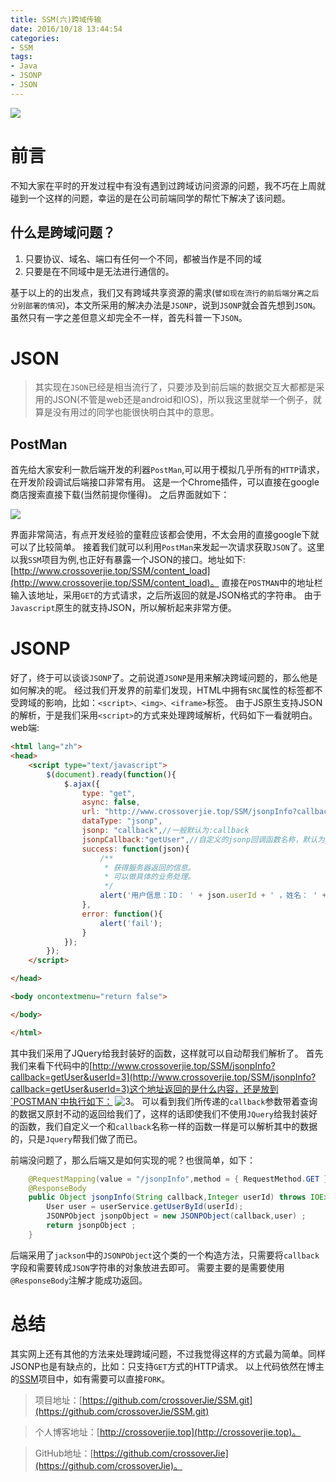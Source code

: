 ```yaml
---
title: SSM(六)跨域传输
date: 2016/10/18 13:44:54       
categories: 
- SSM
tags: 
- Java
- JSONP
- JSON
---
```

![](https://i.loli.net/2019/05/08/5cd1ba153e527.jpg)

# 前言
不知大家在平时的开发过程中有没有遇到过跨域访问资源的问题，我不巧在上周就碰到一个这样的问题，幸运的是在公司前端同学的帮忙下解决了该问题。

## 什么是跨域问题？
1. 只要协议、域名、端口有任何一个不同，都被当作是不同的域
2. 只要是在不同域中是无法进行通信的。

<!--more-->

基于以上的的出发点，我们又有跨域共享资源的需求(`譬如现在流行的前后端分离之后分别部署的情况`)，本文所采用的解决办法是`JSONP`，说到`JSONP`就会首先想到`JSON`。虽然只有一字之差但意义却完全不一样，首先科普一下`JSON`。


# JSON
> 其实现在`JSON`已经是相当流行了，只要涉及到前后端的数据交互大都都是采用的JSON(不管是web还是android和IOS)，所以我这里就举一个例子，就算是没有用过的同学也能很快明白其中的意思。

## PostMan
首先给大家安利一款后端开发的利器`PostMan`,可以用于模拟几乎所有的`HTTP`请求，在开发阶段调试后端接口非常有用。
这是一个Chrome插件，可以直接在google商店搜索直接下载(当然前提你懂得)。
之后界面就如下：

![](https://i.loli.net/2019/05/08/5cd1ba18947ba.jpg)

界面非常简洁，有点开发经验的童鞋应该都会使用，不太会用的直接google下就可以了比较简单。
接着我们就可以利用`PostMan`来发起一次请求获取`JSON`了。这里以我`SSM`项目为例,也正好有暴露一个JSON的接口。地址如下:
[http://www.crossoverjie.top/SSM/content_load](http://www.crossoverjie.top/SSM/content_load)。
直接在`POSTMAN`中的地址栏输入该地址，采用`GET`的方式请求，之后所返回的就是JSON格式的字符串。
由于`Javascript`原生的就支持JSON，所以解析起来非常方便。

# JSONP
好了，终于可以谈谈`JSONP`了。之前说道`JSONP`是用来解决跨域问题的，那么他是如何解决的呢。
经过我们开发界的前辈们发现，HTML中拥有`SRC`属性的标签都不受跨域的影响，比如：`<script>、<img>、<iframe>`标签。
由于JS原生支持JSON的解析，于是我们采用`<script>`的方式来处理跨域解析，代码如下一看就明白。
web端:
```html
<html lang="zh">
<head>
    <script type="text/javascript">
        $(document).ready(function(){
            $.ajax({
                type: "get",
                async: false,
                url: "http://www.crossoverjie.top/SSM/jsonpInfo?callback=getUser&userId=3",
                dataType: "jsonp",
                jsonp: "callback",//一般默认为:callback
                jsonpCallback:"getUser",//自定义的jsonp回调函数名称，默认为jQuery自动生成的随机函数名，也可以写"?"，jQuery会自动为你处理数据
                success: function(json){
                    /**
                     * 获得服务器返回的信息。
                     * 可以做具体的业务处理。
                     */
                    alert('用户信息：ID： ' + json.userId + ' ，姓名： ' + json.username + '。');
                },
                error: function(){
                    alert('fail');
                }
            });
        });
    </script>

</head>

<body oncontextmenu="return false">

</body>

</html>
```
其中我们采用了JQuery给我封装好的函数，这样就可以自动帮我们解析了。
首先我们来看下代码中的[http://www.crossoverjie.top/SSM/jsonpInfo?callback=getUser&userId=3](http://www.crossoverjie.top/SSM/jsonpInfo?callback=getUser&userId=3)这个地址返回的是什么内容，还是放到`POSTMAN`中执行如下：
![3](http://img.blog.csdn.net/20161018005211291)。
可以看到我们所传递的`callback`参数带着查询的数据又原封不动的返回给我们了，这样的话即使我们不使用`JQuery`给我封装好的函数，我们自定义一个和`callback`名称一样的函数一样是可以解析其中的数据的，只是`Jquery`帮我们做了而已。

前端没问题了，那么后端又是如何实现的呢？也很简单，如下：
```java
    @RequestMapping(value = "/jsonpInfo",method = { RequestMethod.GET })
    @ResponseBody
    public Object jsonpInfo(String callback,Integer userId) throws IOException {
        User user = userService.getUserById(userId);
        JSONPObject jsonpObject = new JSONPObject(callback,user) ;
        return jsonpObject ;
    }
```
后端采用了`jackson`中的`JSONPObject`这个类的一个构造方法，只需要将`callback`字段和需要转成`JSON`字符串的对象放进去即可。
需要主要的是需要使用`@ResponseBody`注解才能成功返回。

# 总结
其实网上还有其他的方法来处理跨域问题，不过我觉得这样的方式最为简单。同样JSONP也是有缺点的，比如：只支持`GET`方式的HTTP请求。
以上代码依然在博主的[SSM](https://github.com/crossoverJie/SSM)项目中，如有需要可以直接`FORK`。

> 项目地址：[https://github.com/crossoverJie/SSM.git](https://github.com/crossoverJie/SSM.git)

> 个人博客地址：[http://crossoverjie.top](http://crossoverjie.top)。

> GitHub地址：[https://github.com/crossoverJie](https://github.com/crossoverJie)。
